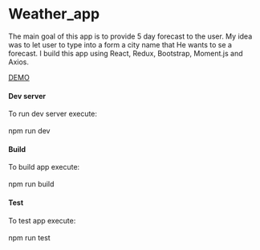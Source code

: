 # Weather_app

The main goal of this app is to provide 5 day forecast to the user.
My idea was to let user to type into a form a city name that
He wants to se a forecast. I build this app using React, Redux,
Bootstrap, Moment.js and Axios.

<a href="http://80.211.255.131:4000/">DEMO</a>
<br>

<h4>Dev server</h4>
To run dev server execute:<br><br>
npm run dev

<br>

<h4>Build</h4>
To build app execute:<br><br>
npm run build

<br>

<h4>Test</h4>
To test app execute:<br><br>
npm run test
